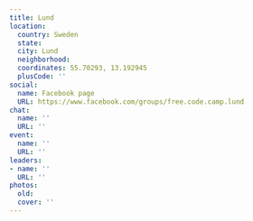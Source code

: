 ```yaml
---
title: Lund
location:
  country: Sweden
  state: 
  city: Lund
  neighborhood: 
  coordinates: 55.70293, 13.192945
  plusCode: ''
social:
  name: Facebook page
  URL: https://www.facebook.com/groups/free.code.camp.lund
chat:
  name: ''
  URL: ''
event:
  name: ''
  URL: ''
leaders:
- name: ''
  URL: ''
photos:
  old: 
  cover: ''
---
```

